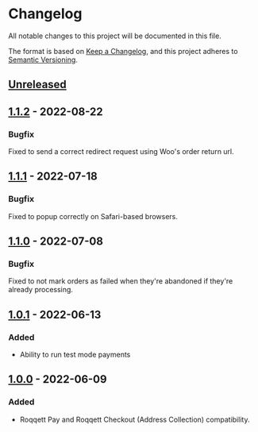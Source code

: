 # Changelog

All notable changes to this project will be documented in this file.

The format is based on [Keep a Changelog](https://keepachangelog.com/en/1.0.0/),
and this project adheres to [Semantic Versioning](https://semver.org/spec/v2.0.0.html).

## [Unreleased]

## [1.1.2] - 2022-08-22

### Bugfix

Fixed to send a correct redirect request using Woo's order return url.

## [1.1.1] - 2022-07-18

### Bugfix

Fixed to popup correctly on Safari-based browsers.

## [1.1.0] - 2022-07-08

### Bugfix

Fixed to not mark orders as failed when they're abandoned if they're already processing.

## [1.0.1] - 2022-06-13

### Added

- Ability to run test mode payments

## [1.0.0] - 2022-06-09

### Added

- Roqqett Pay and Roqqett Checkout (Address Collection) compatibility.

[unreleased]: https://github.com/Roqqett/plugin-WooCommerce/compare/v1.1.2...HEAD
[1.1.2]: https://github.com/Roqqett/plugin-WooCommerce/releases/tag/v1.1.2
[1.1.1]: https://github.com/Roqqett/plugin-WooCommerce/releases/tag/v1.1.1
[1.1.0]: https://github.com/Roqqett/plugin-WooCommerce/releases/tag/v1.1.0
[1.0.1]: https://github.com/Roqqett/plugin-WooCommerce/releases/tag/v1.0.1
[1.0.0]: https://github.com/Roqqett/plugin-WooCommerce/releases/tag/v1.0.0